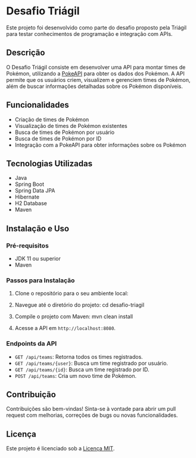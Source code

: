 # Desafio Triágil

Este projeto foi desenvolvido como parte do desafio proposto pela Triágil para testar conhecimentos de programação e integração com APIs.

## Descrição

O Desafio Triágil consiste em desenvolver uma API para montar times de Pokémon, utilizando a [PokeAPI](https://pokeapi.co/) para obter os dados dos Pokémon. A API permite que os usuários criem, visualizem e gerenciem times de Pokémon, além de buscar informações detalhadas sobre os Pokémon disponíveis.

## Funcionalidades

- Criação de times de Pokémon
- Visualização de times de Pokémon existentes
- Busca de times de Pokémon por usuário
- Busca de times de Pokémon por ID
- Integração com a PokeAPI para obter informações sobre os Pokémon

## Tecnologias Utilizadas

- Java
- Spring Boot
- Spring Data JPA
- Hibernate
- H2 Database
- Maven


## Instalação e Uso

### Pré-requisitos

- JDK 11 ou superior
- Maven

### Passos para Instalação

1. Clone o repositório para o seu ambiente local:
 
2. Navegue até o diretório do projeto:
cd desafio-triagil

3. Compile o projeto com Maven:
mvn clean install

5. Acesse a API em `http://localhost:8080`.

### Endpoints da API

- `GET /api/teams`: Retorna todos os times registrados.
- `GET /api/teams/{user}`: Busca um time registrado por usuário.
- `GET /api/teams/{id}`: Busca um time registrado por ID.
- `POST /api/teams`: Cria um novo time de Pokémon.

## Contribuição

Contribuições são bem-vindas! Sinta-se à vontade para abrir um pull request com melhorias, correções de bugs ou novas funcionalidades.

## Licença

Este projeto é licenciado sob a [Licença MIT](https://opensource.org/licenses/MIT).


